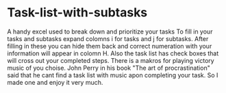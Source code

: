 # Task-list-with-subtasks
A handy excel used to break down and prioritize your tasks
To fill in your tasks and subtasks expand colomns i for tasks and j for subtasks. After filling in these you can hide them back and correct numeration with your information will appear in colomn H. 
Also the task list has check boxes that will cross out your completed steps. There is a makros for playing victory music of you choise. 
John Perry in his book "The art of procrastination" said that he cant find a task list with music apon completing your task. So I made one and enjoy it very much.
